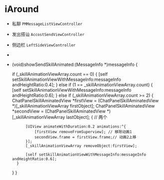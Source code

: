 # iAround

- 私聊 `PMMessageListViewController`
- 发出搭讪 `AccostSendViewController`
- 侧边栏 `LeftSideViewController`
-

- (void)showSendSkillAnimated:(MessageInfo *)messageInfo
{
    
    if (_skillAnimationViewArray.count == 0)
    {
        [self setSkillAnimationViewWithMessageInfo:messageInfo andHeightRatio:0.4];
    }
    else if (1 == _skillAnimationViewArray.count)
    {
        [self setSkillAnimationViewWithMessageInfo:messageInfo andHeightRatio:0.6];
    }
    else if (_skillAnimationViewArray.count >= 2)
    {
        ChatPanelSkillAminatedView *firstView = (ChatPanelSkillAminatedView *)[_skillAnimationViewArray firstObject];
        ChatPanelSkillAminatedView *secondView = (ChatPanelSkillAminatedView *)[_skillAnimationViewArray lastObject];
        { // 两个
            
            [UIView animateWithDuration:0.2 animations:^{
                [firstView removeFromSuperview]; // 移除动画1
                secondView.frame = firstView.frame;// 动画2上移
            }];
            [_skillAnimationViewArray removeObject:firstView];
            
            [self setSkillAnimationViewWithMessageInfo:messageInfo andHeightRatio:0.6];
        }
    }
}